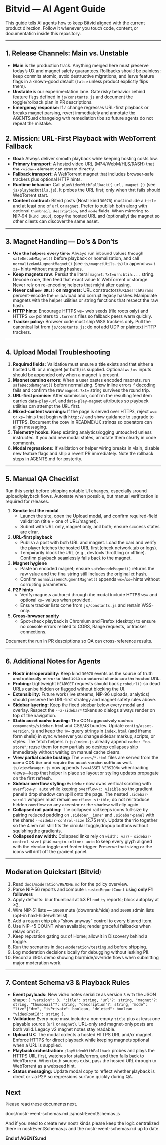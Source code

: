 # Bitvid — AI Agent Guide

This guide tells AI agents how to keep Bitvid aligned with the current product direction. Follow it whenever you touch code, content, or documentation inside this repository.

---

## 1. Release Channels: Main vs. Unstable

* **Main** is the production track. Anything merged here must preserve today’s UX and magnet safety guarantees. Rollbacks should be painless: keep commits atomic, avoid destructive migrations, and leave feature flags in a known-good default (`false` unless product explicitly flips them).
* **Unstable** is our experimentation lane. Gate risky behavior behind feature flags defined in `js/constants.js` and document the toggle/rollback plan in PR descriptions.
* **Emergency response:** If a change regresses URL-first playback or breaks magnet parsing, revert immediately and annotate the AGENTS.md changelog with remediation tips so future agents do not repeat the mistake.

## 2. Mission: URL‑First Playback with WebTorrent Fallback

* **Goal:** Always deliver smooth playback while keeping hosting costs low.
* **Primary transport:** A hosted video URL (MP4/WebM/HLS/DASH) that the `<video>` element can stream directly.
* **Fallback transport:** A WebTorrent magnet that includes browser‑safe trackers plus optional HTTP hints.
* **Runtime behavior:** Call `playVideoWithFallback({ url, magnet })` (see `js/playbackUtils.js`). It probes the URL first; only when that fails should WebTorrent start.
* **Content contract:** Bitvid posts (Nostr kind `30078`) must include a `title` and at least one of `url` or `magnet`. Prefer to publish both along with optional `thumbnail`, `description`, and `mode` fields. When mirroring to NIP‑94 (`kind 1063`), copy the hosted URL and (optionally) the magnet so other clients can discover the same asset.

---

## 3. Magnet Handling — Do’s & Don’ts

* **Use the helpers every time:** Always run inbound values through `safeDecodeMagnet()` before playback or normalization, and call `normalizeAndAugmentMagnet()` (see `js/magnetUtils.js`) to append `ws=` / `xs=` hints without mutating hashes.
* **Keep magnets raw:** Persist the literal `magnet:?xt=urn:btih:...` string. Decode once, then feed that exact value to WebTorrent or storage. Never rely on re-encoding helpers that might alter casing.
* **Never call `new URL()` on magnets:** URL constructors/`URLSearchParams` percent-encode the `xt` payload and corrupt legacy hashes. Manipulate magnets with the helper utilities or string functions that respect the raw hash.
* **HTTP hints:** Encourage HTTPS `ws=` web seeds (file roots only) and HTTPS `xs=` pointers to `.torrent` files so fallback peers warm quickly.
* **Tracker policy:** Browser code must ship WSS trackers only. Pull the canonical list from `js/constants.js`; do not add UDP or plaintext HTTP trackers.

---

## 4. Upload Modal Troubleshooting

1. **Required fields:** Validation must ensure a title exists and that either a hosted URL or a magnet (or both) is supplied. Optional `ws` / `xs` inputs should be appended only when a magnet is present.
2. **Magnet parsing errors:** When a user pastes encoded magnets, run `safeDecodeMagnet()` before normalizing. Show inline errors if decoding fails and confirm the raw `magnet:?xt=` string survives the round trip.
3. **URL-first promise:** After submission, confirm the resulting feed item carries `data-play-url` and `data-play-magnet` attributes so playback utilities can attempt the URL first.
4. **Mixed-content warnings:** If the page is served over HTTPS, reject `ws=` or `xs=` hints that begin with `http://` and show guidance to upgrade to HTTPS. Document the copy in README/UX strings so operators can align messaging.
5. **Telemetry hooks:** Keep existing analytics/logging untouched unless instructed. If you add new modal states, annotate them clearly in code comments.
6. **Modal regressions:** If validation or helper wiring breaks in Main, disable new feature flags and ship a revert PR immediately. Note the rollback steps in AGENTS.md for posterity.

---

## 5. Manual QA Checklist

Run this script before shipping notable UI changes, especially around upload/playback flows. Automate when possible, but manual verification is required for releases.

1. **Smoke test the modal**
   * Launch the site, open the Upload modal, and confirm required-field validation (title + one of URL/magnet).
   * Submit with URL only, magnet only, and both; ensure success states are clear.
2. **URL-first playback**
   * Publish a post with both URL and magnet. Load the card and verify the player fetches the hosted URL first (check network tab or logs).
   * Temporarily block the URL (e.g., devtools throttling or offline). Confirm playback seamlessly falls back to the magnet.
3. **Magnet hygiene**
   * Paste an encoded magnet; ensure `safeDecodeMagnet()` returns the raw value and the final string still includes the original `xt` hash.
   * Confirm `normalizeAndAugmentMagnet()` appends `ws=`/`xs=` hints without corrupting parameters.
4. **P2P hints**
   * Verify magnets authored through the modal include HTTPS `ws=` and optional `xs=` values when provided.
   * Ensure tracker lists come from `js/constants.js` and remain WSS-only.
5. **Cross-browser sanity**
   * Spot-check playback in Chromium and Firefox (desktop) to ensure no console errors related to CORS, Range requests, or tracker connections.

Document the run in PR descriptions so QA can cross-reference results.

---

## 6. Additional Notes for Agents

* **Nostr interoperability:** Keep kind `30078` events as the source of truth and optionally mirror to kind `1063` so external clients see the hosted URL.
* **Probing:** Lightweight `HEAD`/`GET` requests should back `probeUrl()` so dead URLs can be hidden or flagged without blocking the UI.
* **Extensibility:** Future work (live streams, NIP-96 uploads, analytics) should preserve the URL-first strategy and magnet safety rules above.
* **Sidebar layering:** Keep the fixed sidebar below every modal and overlay. Respect the `--z-sidebar*` tokens so dialogs always render on top of the navigation.
* **Static asset cache busting:** The CDN aggressively caches `components/sidebar.html` and CSS/JS bundles. Update `config/asset-version.js` and keep the `?v=` query strings in `index.html` (and iframe form shells) in sync whenever you change sidebar markup, scripts, or styles. The fetch helpers in `js/index.js` already append `cache: "no-store"`; reuse them for new partials so desktop collapses ship immediately without waiting on manual cache clears.
* **View partial cache busting:** The `views/*.html` files are served from the same CDN tier and require the asset version suffix as well. `js/viewManager.js` now appends `?v=<ASSET_VERSION>` when loading views—keep that helper in place so layout or styling updates propagate on the first refresh.
* **Sidebar overflow styling:** `#sidebar` now owns vertical scrolling with `overflow-y: auto` while keeping `overflow-x: visible` so the gradient panel’s drop shadow can spill onto the page. The nested `.sidebar-scroll` wrapper must remain `overflow: visible`; do not reintroduce hidden overflow on any ancestor or the shadow will clip again.
* **Collapsed rail padding:** The collapsed rail keeps icons full-size by pairing reduced padding on `.sidebar__inner` and `.sidebar-panel` with the shared `--sidebar-control-size` (2.75 rem). Update the trio together so the 4 rem rail still fits the circular toggle/dropup buttons without squishing the gradients.
* **Collapsed nav width:** Collapsed links rely on `width: var(--sidebar-control-size)` plus `margin-inline: auto` to keep every glyph aligned with the circular toggle and footer trigger. Preserve that sizing or the icons will drift off the gradient panel.

---

## Moderation Quickstart (Bitvid)

1. Read `docs/moderation/README.md` for the policy overview.
2. Parse NIP-56 reports and compute `trustedReportCount` using **only F1 followers**.
3. Apply defaults: blur thumbnail at ≥3 F1 `nudity` reports; block autoplay at ≥2.
4. Wire NIP-51 lists — `10000` mute (downrank/hide) and `30000` admin lists (opt-in hard-hide/whitelist).
5. Add a reason chip plus “show anyway” control to every blurred item.
6. Use NIP-45 COUNT when available; render graceful fallbacks when relays omit it.
7. Keep reputation gating out of Home; allow it in Discovery behind a toggle.
8. Run the scenarios in `docs/moderation/testing.md` before shipping.
9. Log moderation decisions locally for debugging without leaking PII.
10. Record a ≤90s demo showing blur/hide/override flows when submitting major moderation work.

---

## 7. Content Schema v3 & Playback Rules

* **Event payloads:** New video notes serialize as version `3` with the JSON shape:
  `{ "version": 3, "title": string, "url"?: string, "magnet"?: string, "thumbnail"?: string, "description"?: string, "mode": "live"|"dev", "isPrivate": boolean, "deleted": boolean, "videoRootId": string }`.
* **Validation:** Every note must include a non-empty `title` plus at least one playable source (`url` or `magnet`). URL-only and magnet-only posts are both valid. Legacy v2 magnet notes stay readable.
* **Upload UX:** The modal collects a hosted HTTPS URL and/or magnet. Enforce HTTPS for direct playback while keeping magnets optional when a URL is supplied.
* **Playback orchestration:** `playVideoWithFallback` probes and plays the HTTPS URL first, watches for stalls/errors, and then falls back to WebTorrent. When both sources exist, pass the hosted URL through to WebTorrent as a webseed hint.
* **Status messaging:** Update modal copy to reflect whether playback is direct or via P2P so regressions surface quickly during QA.

## Next

Please read these documents next. 

docs/nostr-event-schemas.md 
js/nostrEventSchemas.js

And if you need to create new nostr kinds please keep the logic centralized there in nostrEventSchemas.js and the nostr-event-schemas.md up to date. 

**End of AGENTS.md**
